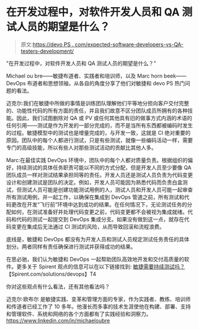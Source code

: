 # 在开发过程中，对软件开发人员和 QA 测试人员的期望是什么？

> 原文:[https://devo PS . com/expected-software-developers-vs-QA-testers-development/](https://devops.com/expected-software-developers-vs-qa-testers-development/)

"在开发过程中，对软件开发人员和 QA 测试人员的期望是什么？"

Michael ou bre——敏捷布道者、实践者和培训师，以及 Marc horn beek——DevOps 布道者和思想领袖，从各自的角度分享了他们对敏捷和 devo PS 热门问题的看法。

迈克尔:我们在敏捷中所做的事情是训练团队理解他们平等地分担向客户交付完整的、功能性代码的所有方面的责任，并且我们故意不区分团队成员所拥有的各种技能。因此，我们试图删除对 QA 或 PV 或任何其他具有旧的做事方式内涵的术语的任何引用——测试是作为开发的一部分完成的，而不是当所有东西都被编码时发生的过程。敏捷模型中的测试也是增量完成的，与开发一致，这就是 CI 绝对重要的原因。团队中的每个人都进行测试，只是有些测试，就像一些编码活动一样，需要专门的高级技能，所以有些人对那些测试活动的贡献比其他人多。

Marc:在最佳实践 DevOps 环境中，团队中的每个人都对质量负责。根据组织的偏好，持续测试的具体任务职责可能以不同的方式分配，但是开发人员至少要像 QA 团队成员一样对测试结果承担同等的责任。开发人员还是测试人员负责为代码变更设计和创建测试是团队的决定。例如，开发人员可能因为熟悉代码而负责白盒测试，但测试人员可能是创建功能测试用例的人，测试人员和开发人员可能一起审查所有测试用例，并一起工作，以确保在集成到 DevOps 管道之前，所有测试和代码更改在开发“飞行前”环境中达到成功的结果。在任何情况下，无论测试任务的分配如何，在测试准备好并处理代码变更之前，代码变更都不会被视为集成就绪。代码和代码的测试一起提交到 DevOps 集成分支。如果没有做到这一点，就存在代码变更在集成后无法通过 CI 测试的风险，从而导致回滚和流程浪费。

底线是，敏捷和 DevOps 都没有为开发人员和测试人员规定测试任务责任的具体划分。两者同样有责任确保进行测试并获得成功的结果。

在思必驰，我们认为敏捷和 DevOps 一起帮助团队高效地开发和交付高质量的软件。更多关于 Spirent 观点的信息可以在以下链接找到:
[敏捷需要持续测试吗？](https://devops.com/2015/10/26/agile-need-continuous-integration/)
【Spirent.com/solutions/devops】T4

你对这些观点有什么看法，还有其他看法吗？

迈克尔·欧布尔
是敏捷实践、变革和管理方面的专家，作为实践者、教练、培训师和传道者已经工作了 10 多年。他漫长而多事的技术生涯使他在构建、部署、支持和管理软件、系统和网络的各个方面都有了实践经验和洞察力。https://www.linkedin.com/in/michaeloubre